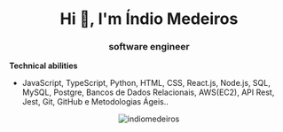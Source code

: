 <h1 align = "center"> Hi 👋, I'm Índio Medeiros </h1>
<h3 align = "center"> software engineer </h3>

**Technical abilities**
* JavaScript, TypeScript, Python, HTML, CSS, React.js, Node.js, SQL, MySQL, Postgre, Bancos de Dados Relacionais, AWS(EC2), API Rest, Jest, Git, GitHub e Metodologias Ágeis..

<p align="center"> <img src = "https://github-readme-stats.vercel.app/api?username=indiomedeiros&show_icons=true&locale=en" alt = "indiomedeiros" /> </p>

